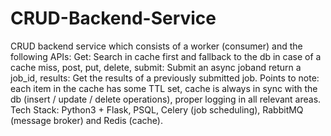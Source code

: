 # CRUD-Backend-Service
CRUD backend service which consists of a worker (consumer) and the following APIs: Get: Search in cache first and fallback to the db in case of a cache miss, post, put, delete, submit: Submit an async joband return a job_id, results: Get the results of a previously submitted job. Points to note: each item in the cache has some TTL set, cache is always in sync with the db (insert / update / delete operations), proper logging in all relevant areas. Tech Stack: Python3 + Flask, PSQL, Celery (job scheduling), RabbitMQ (message broker) and Redis (cache). 
